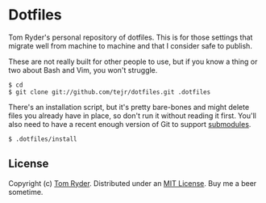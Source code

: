 Dotfiles
========

Tom Ryder's personal repository of dotfiles. This is for those settings that
migrate well from machine to machine and that I consider safe to publish.

These are not really built for other people to use, but if you know a thing or
two about Bash and Vim, you won't struggle.

    $ cd 
    $ git clone git://github.com/tejr/dotfiles.git .dotfiles

There's an installation script, but it's pretty bare-bones and might delete
files you already have in place, so don't run it without reading it first.
You'll also need to have a recent enough version of Git to support
[submodules][1].

    $ .dotfiles/install

License
-------

Copyright (c) [Tom Ryder][2]. Distributed under an [MIT License][3]. Buy me a
beer sometime.

[1]: http://git-scm.com/book/en/Git-Tools-Submodules
[2]: http://www.sanctum.geek.nz/about/tom-ryder
[3]: http://www.opensource.org/licenses/MIT

